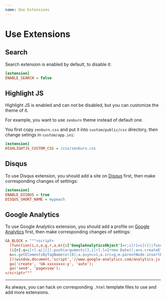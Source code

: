 ```yaml
---
name: Use Extensions
---
```


# Use Extensions

## Search

Search extension is enabled by default, to disable it:

```ini
[extension]
ENABLE_SEARCH = false
```

## Highlight JS

Highlight JS is enabled and can not be disabled, but you can customize the theme of it.

For example, you want to use `zenburn` theme instead of default one. 

You first copy `zenburn.css` and put it into `custom/public/css` directory, then change setings in `custom/app.ini`:

```ini
[extension]
HIGHLIGHTJS_CUSTOM_CSS = /css/zenburn.css
```

## Disqus

To use Disqus extension, you should add a site on [Disqus](https://disqus.com/) first, then make corresponding changes of settings:

```ini
[extension]
ENABLE_DISQUS = true
DISQUS_SHORT_NAME = mypeach
```

## Google Analytics

To use Google Analytics extension, you should add a profile on [Google Analytics](http://www.google.com/analytics/) first, then make corresponding changes of settings:

```ini
GA_BLOCK = """<script>
  (function(i,s,o,g,r,a,m){i['GoogleAnalyticsObject']=r;i[r]=i[r]||function(){
  (i[r].q=i[r].q||[]).push(arguments)},i[r].l=1*new Date();a=s.createElement(o),
  m=s.getElementsByTagName(o)[0];a.async=1;a.src=g;m.parentNode.insertBefore(a,m)
  })(window,document,'script','//www.google-analytics.com/analytics.js','ga');
  ga('create', 'UA-xxxxxxxx-y', 'auto');
  ga('send', 'pageview');
</script>"""
```

---

As always, you can hack on corresponding `.html` template files to use and add more extensions.